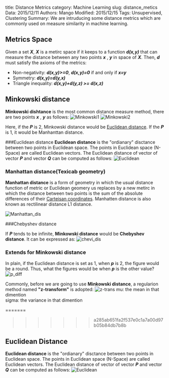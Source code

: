 title: Distance Metrics
category: Machine Learning
slug: distance_metics
Data: 2015/12/11
Authors: Mango
Modified: 2015/12/15
Tags: Unsupervised, Clustering
Summary:  We are intruducing some distance metrics which are commonly used on measure similarity in machine learning.

## Metrics Space
Given a set ***X***, ***X*** is a metirc space if it keeps to a function ***d(x,y)*** that can measure the distance between any two points ***x*** , ***y*** in space of ***X***. Then, ***d*** must satisfy the axioms of the metrics:

* Non-negativity: ***d(x,y)>=0***, ***d(x,y)=0*** if and only if ***x=y*** 
* Symmetry: ***d(x,y)=d(y,x)***
* Triangle inequality: ***d(x,y)+d(y,z) >= d(x,z)***


## <a name="Minkowski_distance"></a>Minkowski distance
**Minkowski dishtance** is the most common distance measure method, there are two points ***x*** , ***y*** as follows:
![Minkowski1](/images/Minkowski_distance_1.png)
![Minkowski2](/images/Minkowski_distance_2.png)

Here, if the ***P*** is 2, Minkowski distance would be [Euclidean distance](#Euclidean_distance). If the ***P***  is 1, it would be Manhanttan distance.

###<a name="Euclidean_distance"></a>Euclidean distance
**Euclidean distance** is the "ordianary" disctance between two points in Euclidean space. The points in Euclidean space (N-Space) are called Euclidean vectors. The Euclidean distance of vector of vector ***P*** and vector ***Q*** can be computed as follows:
![Euclidean](/images/Euclidean_distance.png)


### <a name="Manhattan_distance"></a>Manhattan distance(Texicab geometry)
**Manhattan distance** is a form of geometry in which the usual distance function of metric or Euclidean geomery us replaces by a new metirc in which the distance between two points is the sum of the absolute differences of their [Carteisan coordinates](https://en.wikipedia.org/wiki/Cartesian_coordinate_system). Manhatten distance is also known as rectilinear distance L1 distance.

![Manhattan_dis](/images/Manhattan_dis.png)

###<a name="Chebyshev_distance"></a>Chebyshev distance

If ***P*** tends to be infinite, **Minkowski distance** would be **Chebyshev distance**. It can be expressed as: 
![chevi_dis](/images/Chebyshev_distance.png)


### Extends for Minkowski distance
In plain, if the Euclidean distance is set as 1, when ***p*** is 2, the figure would be a round. Thus, what the figures would be when ***p*** is the other value?
![p_diff](/images/p_diff.png)

Commonly, before we are going to use **Minkowski distance**, a regularion method named **"z-transform"** is adopted:
![z-trans](/images/z-trans.png)
mu: the mean in that dimention  
sigma: the variance in that dimention
















=======
>>>>>>> a285ab651fa2f537e0c1a7a00d97b05b84db7b8b

## Euclidean Distance
**Euclidean distance** is the "ordianary" disctance between two points in Euclidean space. The points in Euclidean space (N-Space) are called Euclidean vectors. The Euclidean distance of vector of vector ***P*** and vector ***Q*** can be computed as follows:
![Euclidean](/images/Euclidean_distance.png)